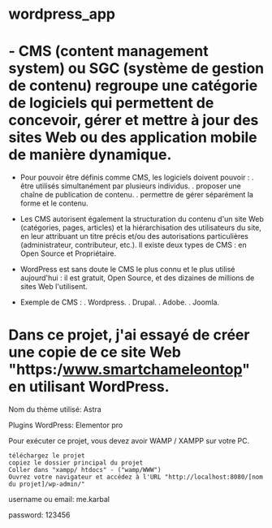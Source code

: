 # wordpress_app

# - CMS (content management system) ou SGC (système de gestion de contenu) regroupe une catégorie de logiciels qui permettent de concevoir, gérer et mettre à jour des sites Web ou des application mobile de manière dynamique.

- Pour pouvoir être définis comme CMS, les logiciels doivent pouvoir :
	. être utilisés simultanément par plusieurs individus.
	. proposer une chaîne de publication de contenu.
	. permettre de gérer séparément la forme et le contenu.

- Les CMS autorisent également la structuration du contenu d'un site Web (catégories, pages, articles) 
et la hiérarchisation des utilisateurs du site, en leur attribuant un titre précis et/ou des 
autorisations particulières (administrateur, contributeur, etc.). Il existe deux types de CMS : 
en Open Source et Propriétaire.

- WordPress est sans doute le CMS le plus connu et le plus utilisé aujourd'hui : il est gratuit, 
Open Source, et des dizaines de millions de sites Web l'utilisent.

- Exemple de CMS :
	. Wordpress.
	. Drupal.
	. Adobe.
	. Joomla.
  
  

# Dans ce projet, j'ai essayé de créer une copie de ce site Web "https:/www.smartchameleontop" en utilisant WordPress.

Nom du thème utilisé: Astra

Plugins WordPress: Elementor pro

Pour exécuter ce projet, vous devez avoir WAMP / XAMPP sur votre PC.

    téléchargez le projet
    copiez le dossier principal du projet
    Coller dans "xampp/ htdocs" - ("wamp/WWW")
    Ouvrez votre navigateur et accédez à l'URL "http://localhost:8080/[nom du projet]/wp-admin/"

username ou email: me.karbal

password: 123456

